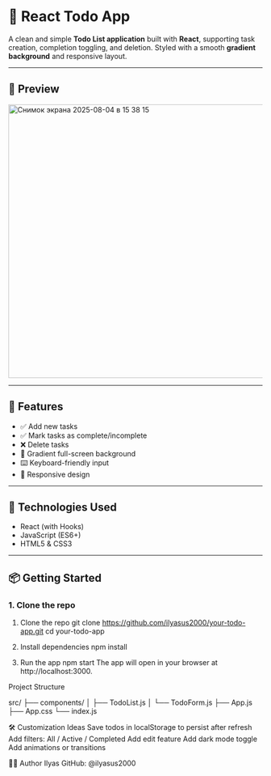 # 📝 React Todo App

A clean and simple **Todo List application** built with **React**, supporting task creation, completion toggling, and deletion. Styled with a smooth **gradient background** and responsive layout.

---

## 📸 Preview

<img width="833" height="541" alt="Снимок экрана 2025-08-04 в 15 38 15" src="https://github.com/user-attachments/assets/ddf068e8-93ff-4d44-825d-b1647dfdbbee" />


---

## 🚀 Features

- ✅ Add new tasks
- ✅ Mark tasks as complete/incomplete
- ❌ Delete tasks
- 🎨 Gradient full-screen background
- ⌨️ Keyboard-friendly input
- 📱 Responsive design

---

## 🧠 Technologies Used

- React (with Hooks)
- JavaScript (ES6+)
- HTML5 & CSS3

---

## 📦 Getting Started

### 1. Clone the repo


1.  Clone the repo
git clone https://github.com/ilyasus2000/your-todo-app.git
cd your-todo-app

2. Install dependencies
npm install

3. Run the app
npm start
The app will open in your browser at http://localhost:3000.


Project Structure

src/
├── components/
│   ├── TodoList.js
│   └── TodoForm.js
├── App.js
├── App.css
└── index.js

🛠 Customization Ideas
Save todos in localStorage to persist after refresh
Add filters: All / Active / Completed
Add edit feature
Add dark mode toggle
Add animations or transitions

👨‍💻 Author
Ilyas
GitHub: @ilyasus2000

